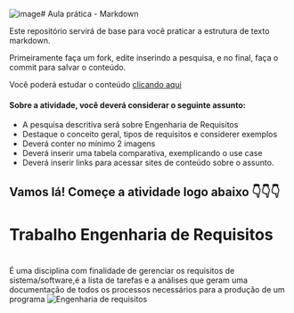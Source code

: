 ![image](https://github.com/PedrodeMeloTorres/aulaMarkdown/assets/164503681/66957a0d-1e45-41c6-93bc-c498d741601d)# Aula prática - Markdown

Este repositório servirá de base para você praticar a estrutura de texto markdown. 

Primeiramente faça um fork, edite inserindo a pesquisa, e no final, faça o commit para salvar o conteúdo.

Você poderá estudar o conteúdo [clicando aqui](https://docs.pipz.com/central-de-ajuda/learning-center/guia-basico-de-markdown#open)

#### Sobre a atividade, você deverá considerar o seguinte assunto:

- A pesquisa descritiva será sobre Engenharia de Requisitos
- Destaque o conceito geral, tipos de requisitos e considerer exemplos
- Deverá conter no mínimo 2 imagens
- Deverá inserir uma tabela comparativa, exemplicando o use case
- Deverá inserir links para acessar sites de conteúdo sobre o assunto.

## Vamos lá! Começe a atividade logo abaixo 👇👇👇


# Trabalho Engenharia de Requisitos <h1>
É uma disciplina com finalidade de gerenciar os requisitos de sistema/software,é a lista de tarefas e a análises que geram uma documentação de todos os processos necessários para a produção de um programa
![Engenharia de requisitos](https://www.google.com/imgres?q=engenharia%20de%20requisitos&imgurl=x-raw-image%3A%2F%2F%2F8eaf34fb3a41200456c3347ba5be06d89183182c0dc8002e6ae4f9c4fe2a3e98&imgrefurl=https%3A%2F%2Fwww.mestresdaweb.com.br%2Ftecnologias%2Frequisitos-funcionais-e-nao-funcionais-o-que-sao&docid=jtTPOEwgVddZGM&tbnid=BCBBOvs0r44QoM&vet=12ahUKEwjUwq2965GFAxUoEFkFHWh_Do4QM3oFCIEBEAA..i&w=795&h=436&hcb=2&ved=2ahUKEwjUwq2965GFAxUoEFkFHWh_Do4QM3oFCIEBEAA)
